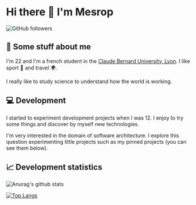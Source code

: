 # Hi there 👋 I'm Mesrop

![GitHub followers](https://img.shields.io/github/followers/mesropaghumyan?label=Follow&style=social)

## 🦸‍ Some stuff about me

I'm 22 and I'm a french student in the [Claude Bernard University, Lyon](https://univ-lyon1.fr/). I like sport 🎾 and travel 🌍.

I really like to study science to understand how the world is working.

## 💻 Development

I started to experiment development projects when I was 12. I enjoy to try some things and discover by myself new technologies. 

I'm very interested in the domain of software architecture. I explore this question experimenting little projects such as my pinned projects (you can see them below).

## 📈 Development statistics

![Anurag's github stats](https://github-readme-stats.vercel.app/api?username=mesropaghumyan&hide=issues&show_icons=true)

[![Top Langs](https://github-readme-stats.vercel.app/api/top-langs/?username=mesropaghumyan)](https://github.com/anuraghazra/github-readme-stats)
